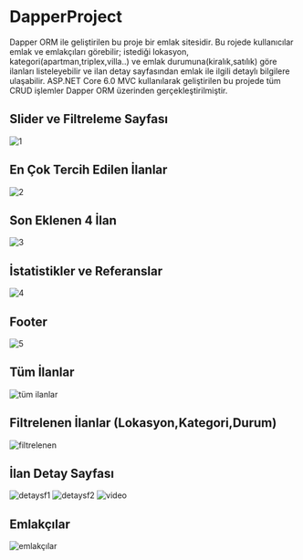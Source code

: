 # DapperProject

Dapper ORM ile geliştirilen bu proje bir emlak sitesidir. Bu rojede kullanıcılar emlak ve emlakçıları görebilir; istediği lokasyon, kategori(apartman,triplex,villa..) ve emlak durumuna(kiralık,satılık) göre ilanları listeleyebilir ve ilan detay sayfasından emlak ile ilgili detaylı bilgilere ulaşabilir.
ASP.NET Core 6.0 MVC kullanılarak geliştirilen bu projede tüm CRUD işlemler Dapper ORM üzerinden gerçekleştirilmiştir.

## Slider ve Filtreleme Sayfası
![1](https://github.com/fthatmc/DapperProject/assets/136472585/862a82f2-800b-471f-9614-813e3d28c9f6)
## En Çok Tercih Edilen İlanlar
![2](https://github.com/fthatmc/DapperProject/assets/136472585/a1430545-d957-4889-86ea-6ba9801606db)
## Son Eklenen 4 İlan
![3](https://github.com/fthatmc/DapperProject/assets/136472585/3baae2a9-0ec1-4238-ae83-4842fdfc3a26)
## İstatistikler ve Referanslar
![4](https://github.com/fthatmc/DapperProject/assets/136472585/e43c4a65-ccad-4b74-be27-49fe7d80fcda)
## Footer
![5](https://github.com/fthatmc/DapperProject/assets/136472585/d49a9ebd-f747-4adc-a121-7aabf9e8b7c9)
## Tüm İlanlar
![tüm ilanlar](https://github.com/fthatmc/DapperProject/assets/136472585/0fd09f1f-1afc-4579-84f0-c72f65d217b6)
## Filtrelenen İlanlar (Lokasyon,Kategori,Durum)
![filtrelenen](https://github.com/fthatmc/DapperProject/assets/136472585/35227dcf-9572-4e97-b40f-6d94c0a57895)
## İlan Detay Sayfası
![detaysf1](https://github.com/fthatmc/DapperProject/assets/136472585/d0800fde-af88-4bbf-9b3e-26464b1f7b6b)
![detaysf2](https://github.com/fthatmc/DapperProject/assets/136472585/37b979ec-f2cf-4b6a-aaab-ba16fcb6a178)
![video](https://github.com/fthatmc/DapperProject/assets/136472585/be0cf3c2-d804-44a7-9d2e-60bf6504b952)
## Emlakçılar
![emlakçılar](https://github.com/fthatmc/DapperProject/assets/136472585/5d8293a1-4b26-4e36-ab29-bee8873da3fe)



